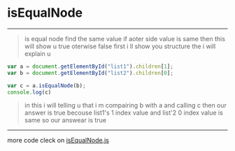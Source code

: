 # isEqualNode
---
> is equal node find the same value if aoter side value is same then this will show u true oterwise false
first i ll show you structure the i will explain u
```javascript
var a = document.getElementById("list1").children[1];
var b = document.getElementById("list2").children[0];

var c = a.isEqualNode(b);
console.log(c)
```
> in this i will telling u that i m compairing b with a and calling c then our answer is true becouse list1's 1 index value and list'2 0 index value is same so our answear is true
---
more code cleck on [isEqualNode.js](../js/isEqualNode.js)